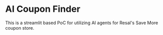 # AI Coupon Finder

This is a streamlit based PoC for utilizing AI agents for Resal's Save More coupon store.

